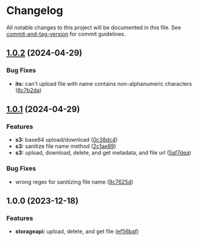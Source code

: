 # Changelog

All notable changes to this project will be documented in this file. See [commit-and-tag-version](https://github.com/absolute-version/commit-and-tag-version) for commit guidelines.

## [1.0.2](https://github.com/dptsi/go-storage/compare/its/v1.0.1...its/v1.0.2) (2024-04-29)


### Bug Fixes

* **its:** can't upload file with name contains non-alphanumeric characters ([6c7b2da](https://github.com/dptsi/go-storage/commit/6c7b2da80ba9c698f520f3f8645e9261c7934897))

## [1.0.1](https://github.com/dptsi/go-storage/compare/its/v1.0.0...its/v1.0.1) (2024-04-29)


### Features

* **s3:** base64 upload/download ([0c38dc4](https://github.com/dptsi/go-storage/commit/0c38dc446c00e9bcfadebc9f2b96ef35839e13eb))
* **s3:** sanitize file name method ([2c1ae89](https://github.com/dptsi/go-storage/commit/2c1ae89bd0211fc330f1ff80072fc97e7f1c5ac0))
* **s3:** upload, download, delete, and get metadata, and file url ([5af7dea](https://github.com/dptsi/go-storage/commit/5af7deafe0f367757562457d1d56b36f902b6826))


### Bug Fixes

* wrong regex for sanitizing file name ([9c7625d](https://github.com/dptsi/go-storage/commit/9c7625d330555b682669cf604f8b0f38a1fc8a92))

## 1.0.0 (2023-12-18)

### Features

- **storageapi:** upload, delete, and get file ([ef56baf](https://github.com/dptsi/go-storage/commit/ef56baf1a41b6b3752afd7f1155ef0685c93e511))
